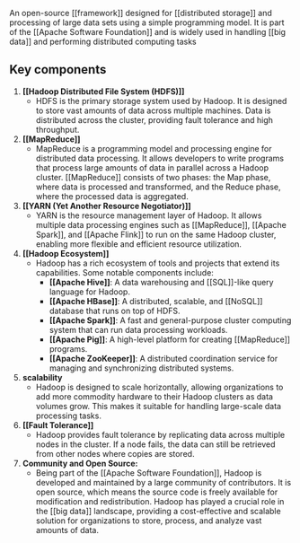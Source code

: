An open-source [[framework]] designed for [[distributed storage]] and processing of large data sets using a simple programming model. It is part of the [[Apache Software Foundation]] and is widely used in handling [[big data]] and performing distributed computing tasks

## Key components

1. **[[Hadoop Distributed File System (HDFS)]]**
    - HDFS is the primary storage system used by Hadoop. It is designed to store vast amounts of data across multiple machines. Data is distributed across the cluster, providing fault tolerance and high throughput.
2. **[[MapReduce]]**
    - MapReduce is a programming model and processing engine for distributed data processing. It allows developers to write programs that process large amounts of data in parallel across a Hadoop cluster. [[MapReduce]] consists of two phases: the Map phase, where data is processed and transformed, and the Reduce phase, where the processed data is aggregated.
3. **[[YARN (Yet Another Resource Negotiator)]]**
    - YARN is the resource management layer of Hadoop. It allows multiple data processing engines such as [[MapReduce]], [[Apache Spark]], and [[Apache Flink]] to run on the same Hadoop cluster, enabling more flexible and efficient resource utilization.
4. **[[Hadoop Ecosystem]]**
    - Hadoop has a rich ecosystem of tools and projects that extend its capabilities. Some notable components include:
        - **[[Apache Hive]]**: A data warehousing and [[SQL]]-like query language for Hadoop.
        - **[[Apache HBase]]**: A distributed, scalable, and [[NoSQL]] database that runs on top of HDFS.
        - **[[Apache Spark]]**: A fast and general-purpose cluster computing system that can run data processing workloads.
        - **[[Apache Pig]]**: A high-level platform for creating [[MapReduce]] programs.
        - **[[Apache ZooKeeper]]**: A distributed coordination service for managing and synchronizing distributed systems.
5. **scalability**
    - Hadoop is designed to scale horizontally, allowing organizations to add more commodity hardware to their Hadoop clusters as data volumes grow. This makes it suitable for handling large-scale data processing tasks.
6. **[[Fault Tolerance]]**
    - Hadoop provides fault tolerance by replicating data across multiple nodes in the cluster. If a node fails, the data can still be retrieved from other nodes where copies are stored.
7. **Community and Open Source:**
    - Being part of the [[Apache Software Foundation]], Hadoop is developed and maintained by a large community of contributors. It is open source, which means the source code is freely available for modification and redistribution.
Hadoop has played a crucial role in the [[big data]] landscape, providing a cost-effective and scalable solution for organizations to store, process, and analyze vast amounts of data.